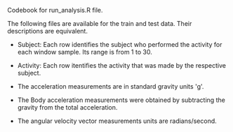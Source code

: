 Codebook for run_analysis.R file.  

The following files are available for the train and test data. Their descriptions are equivalent. 

- Subject: Each row identifies the subject who performed the activity for each window sample. Its range is from 1 to 30.

- Activity: Each row itentifies the activity that was made by the respective subject.

- The acceleration measurements are in standard gravity units 'g'. 

- The Body acceleration measurements were obtained by subtracting the gravity from the total acceleration. 

- The angular velocity vector measurements units are radians/second. 
